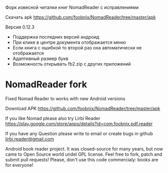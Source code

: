 Форк извесной читалки книг NomadReader с исправлениями

Скачать apk
https://github.com/foobnix/NomadReader/tree/master/apk

Версия 0.12.3

* Поддержка последних версий андроид
* При клике в центре документа отображается меню
* Если книга с ошибкой то второй раз она автоматически не отображается
* Адаптивный размер букв
* Возможность открывать fb2.zip с других приложений


# NomadReader fork
Fixed Nomad Reader to works with new Android versions

Download APK
https://github.com/foobnix/NomadReader/tree/master/apk

If you like Nomad please also try Lirbi Reader
https://play.google.com/store/apps/details?id=com.foobnix.pdf.reader

If you have any Question please write to email or create bugs in github
lirbi.reader@gmail.com

Android book reader project. It was closed-source for many years, but now came to Open Source world undel GPL license. Feel free to fork, patch and submit pull requests!
Please, don't use this code commercialy: books are for everyone!

